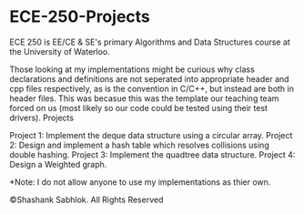 # ECE-250-Projects

ECE 250 is EE/CE &amp; SE's primary Algorithms and Data Structures course at the University of Waterloo.

Those looking at my implementations might be curious why class declarations and definitions are not seperated into appropriate header and cpp files respectively, as is the convention in C/C++, but instead are both in header files. This was becasue this was the template our teaching team forced on us (most likely so our code could be tested using their test drivers).
Projects

  Project 1: Implement the deque data structure using a circular array.
  Project 2: Design and implement a hash table which resolves collisions using double hashing.
  Project 3: Implement the quadtree data structure. 
  Project 4: Design a Weighted graph.

*Note: I do not allow anyone to use my implementations as thier own.

©Shashank Sabhlok. All Rights Reserved
